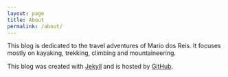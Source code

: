 ```yaml
---
layout: page
title: About
permalink: /about/
---
```


This blog is dedicated to the travel adventures of Mario dos Reis. It focuses mostly on kayaking, trekking, climbing and mountaineering.

This blog was created with [Jekyll](https://jekyllrb.com/) and is hosted by [GitHub](https://github.com).

